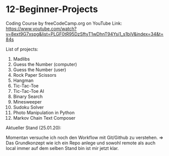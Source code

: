 # 12-Beginner-Projects

Coding Course by freeCodeCamp.org on YouTube
Link: https://www.youtube.com/watch?v=8ext9G7xspg&list=PLGF0tR95DzSftyT1wDhnT94Ysi1_s1biV&index=34&t=84s

List of projects:
1) Madlibs
2) Guess the Number (computer)
3) Guess the Number (user)
4) Rock Paper Scissors
5) Hangman
6) Tic-Tac-Toe
7) Tic-Tac-Toe AI
8) Binary Search
9) Minesweeper
10) Sudoku Solver
11) Photo Manipulation in Python
12) Markov Chain Text Composer

Aktueller Stand (25.01.20):

Momentan versuche ich noch den Workflow mit Git/Github zu verstehen.
=> Das Grundkonzept wie ich ein Repo anlege und sowohl remote als auch local
immer auf dem selben Stand bin ist mir jetzt klar.



